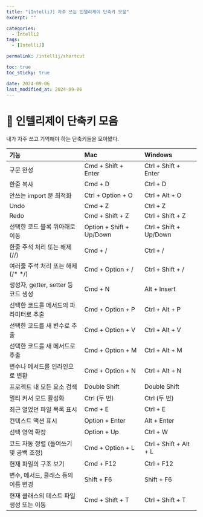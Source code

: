 ```yaml
---
title: "[IntelliJ] 자주 쓰는 인텔리제이 단축키 모음"
excerpt: ""

categories:
  - IntelliJ
tags:
  - [IntelliJ]

permalink: /intellij/shortcut

toc: true
toc_sticky: true

date: 2024-09-06
last_modified_at: 2024-09-06
---
```


# 🌚 인텔리제이 단축키 모음

내가 자주 쓰고 기억해야 하는 단축키들을 모아봤다.

| 기능 | Mac | Windows |
|:---|:---|:---|
| 구문 완성 | Cmd + Shift + Enter | Ctrl + Shift + Enter |
| 한줄 복사 | Cmd + D | Ctrl + D |
| 안쓰는 import 문 최적화 | Ctrl + Option + O | Ctrl + Alt + O |
| Undo | Cmd + Z | Ctrl + Z |
| Redo | Cmd + Shift + Z | Ctrl + Shift + Z |
| 선택한 코드 블록 위아래로 이동 | Option + Shift + Up/Down | Ctrl + Shift + Up/Down |
| 한줄 주석 처리 또는 해제 (//) | Cmd + / | Ctrl + / |
| 여러줄 주석 처리 또는 해제 (/* */) | Cmd + Option + / | Ctrl + Shift + / |
| 생성자, getter, setter 등 코드 생성 | Cmd + N | Alt + Insert |
| 선택한 코드를 메서드의 파라미터로 추출 | Cmd + Option + P | Ctrl + Alt + P |
| 선택한 코드를 새 변수로 추출 | Cmd + Option + V | Ctrl + Alt + V |
| 선택한 코드를 새 메서드로 추출 | Cmd + Option + M | Ctrl + Alt + M |
| 변수나 메서드를 인라인으로 변환 | Cmd + Option + N | Ctrl + Alt + N |
| 프로젝트 내 모든 요소 검색 | Double Shift | Double Shift |
| 멀티 커서 모드 활성화 | Ctrl (두 번) | Ctrl (두 번) |
| 최근 열었던 파일 목록 표시 | Cmd + E | Ctrl + E |
| 컨텍스트 액션 표시 | Option + Enter | Alt + Enter |
| 선택 영역 확장 | Option + Up | Ctrl + W |
| 코드 자동 정렬 (들여쓰기 및 공백 조정) | Cmd + Option + L | Ctrl + Shift + Alt + L |
| 현재 파일의 구조 보기 | Cmd + F12 | Ctrl + F12 |
| 변수, 메서드, 클래스 등의 이름 변경 | Shift + F6 | Shift + F6 |
| 현재 클래스의 테스트 파일 생성 또는 이동 | Cmd + Shift + T | Ctrl + Shift + T |

